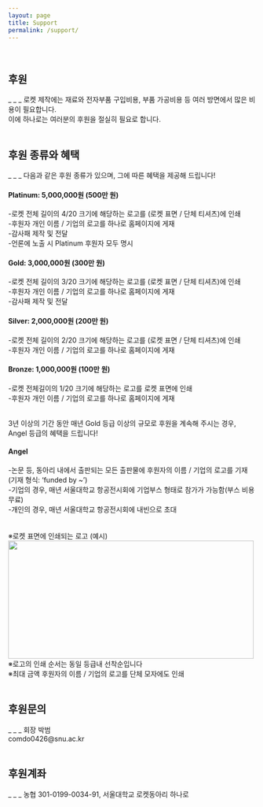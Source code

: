 ```yaml
---
layout: page
title: Support
permalink: /support/
---
```

<br/>
<h2>후원</h2>
_ _ _
로켓 제작에는 재료와 전자부품 구입비용, 부품 가공비용 등 여러 방면에서 많은 비용이 필요합니다. <br/>
이에 하나로는 여러분의 후원을 절실히 필요로 합니다.<br/><br/>

<h2>후원 종류와 혜택</h2>
_ _ _
다음과 같은 후원 종류가 있으며, 그에 따른 혜택을 제공해 드립니다!<br/>


<h4> Platinum: 5,000,000원 (500만 원) </h4>
-로켓 전체 길이의 4/20 크기에 해당하는 로고를 (로켓 표면 / 단체 티셔츠)에 인쇄<br/>
-후원자 개인 이름 / 기업의 로고를 하나로 홈페이지에 게재<br/>
-감사패 제작 및 전달<br/>
-언론에 노출 시 Platinum 후원자 모두 명시<br/>

<h4> Gold: 3,000,000원 (300만 원)</h4>
-로켓 전체 길이의 3/20 크기에 해당하는 로고를 (로켓 표면 / 단체 티셔츠)에 인쇄<br/>
-후원자 개인 이름 / 기업의 로고를 하나로 홈페이지에 게재<br/>
-감사패 제작 및 전달<br/>

<h4> Silver: 2,000,000원 (200만 원)</h4>
-로켓 전체 길이의 2/20 크기에 해당하는 로고를 (로켓 표면 / 단체 티셔츠)에 인쇄<br/>
-후원자 개인 이름 / 기업의 로고를 하나로 홈페이지에 게재<br/>

<h4>Bronze: 1,000,000원 (100만 원)</h4>
-로켓 전체길이의 1/20 크기에 해당하는 로고를 로켓 표면에 인쇄<br/>
-후원자 개인 이름 / 기업의 로고를 하나로 홈페이지에 게재<br/><br/>

3년 이상의 기간 동안 매년 Gold 등급 이상의 규모로 후원을 계속해 주시는 경우, Angel 등급의 혜택을 드립니다!<br/>

<h4>Angel</h4>
-논문 등, 동아리 내에서 출판되는 모든 출판물에 후원자의 이름 / 기업의 로고를 기재(기재 형식: ‘funded by ~’)<br/>
-기업의 경우, 매년 서울대학교 항공전시회에 기업부스 형태로 참가가 가능함(부스 비용 무료)<br/>
-개인의 경우, 매년 서울대학교 항공전시회에 내빈으로 초대
<br/><br/><br/>
※로켓 표면에 인쇄되는 로고 (예시)<br/><img src="https://github.com/hsb6350/hanaro.github.io/blob/master/assets/logo/rocketmark.png?raw=true" width="500" height="240" /><br/>
※로고의 인쇄 순서는 동일 등급내 선착순입니다<br/>
※최대 금액 후원자의 이름 / 기업의 로고를 단체 모자에도 인쇄<br/><br/>

<h2>후원문의</h2>
_ _ _
회장 박범<br/>
comdo0426@snu.ac.kr<br/><br/>

<h2>후원계좌</h2>
_ _ _
농협 301-0199-0034-91, 서울대학교 로켓동아리 하나로

